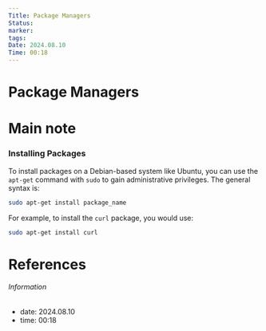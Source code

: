 ```yaml
---
Title: Package Managers
Status: 
marker: 
tags: 
Date: 2024.08.10
Time: 00:18
---
```

# Package Managers

# Main note

### Installing Packages
To install packages on a Debian-based system like Ubuntu, you can use the `apt-get` command with `sudo` to gain administrative privileges. The general syntax is:

```bash
sudo apt-get install package_name
```

For example, to install the `curl` package, you would use:

```bash
sudo apt-get install curl
```

# References


###### Information
- date: 2024.08.10
- time: 00:18